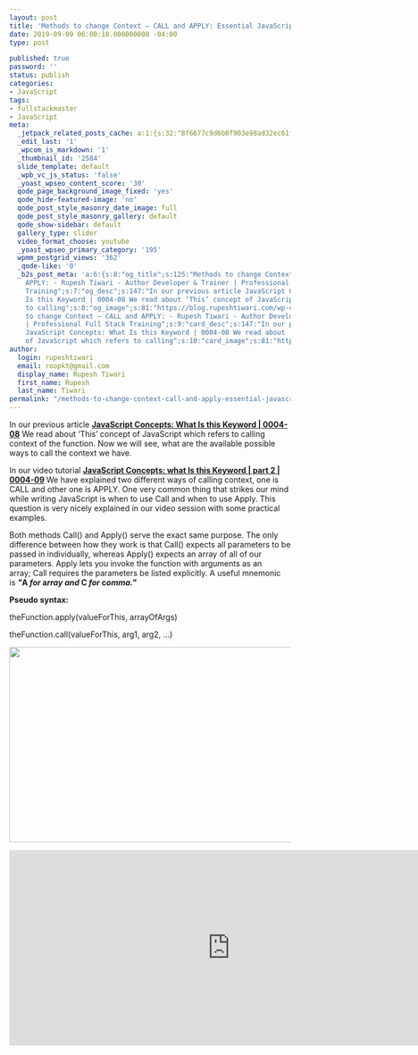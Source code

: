 ```yaml
---
layout: post
title: 'Methods to change Context – CALL and APPLY: Essential JavaScript Concepts'
date: 2019-09-09 06:00:10.000000000 -04:00
type: post

published: true
password: ''
status: publish
categories:
- JavaScript
tags:
- fullstackmaster
- JavaScript
meta:
  _jetpack_related_posts_cache: a:1:{s:32:"8f6677c9d6b0f903e98ad32ec61f8deb";a:2:{s:7:"expires";i:1611062595;s:7:"payload";a:3:{i:0;a:1:{s:2:"id";i:2555;}i:1;a:1:{s:2:"id";i:2586;}i:2;a:1:{s:2:"id";i:2595;}}}}
  _edit_last: '1'
  _wpcom_is_markdown: '1'
  _thumbnail_id: '2584'
  slide_template: default
  _wpb_vc_js_status: 'false'
  _yoast_wpseo_content_score: '30'
  qode_page_background_image_fixed: 'yes'
  qode_hide-featured-image: 'no'
  qode_post_style_masonry_date_image: full
  qode_post_style_masonry_gallery: default
  qode_show-sidebar: default
  gallery_type: slider
  video_format_choose: youtube
  _yoast_wpseo_primary_category: '195'
  wpmm_postgrid_views: '362'
  _qode-like: '0'
  _b2s_post_meta: 'a:6:{s:8:"og_title";s:125:"Methods to change Context – CALL and
    APPLY: - Rupesh Tiwari - Author Developer & Trainer | Professional Full Stack
    Training";s:7:"og_desc";s:147:"In our previous article JavaScript Concepts: What
    Is this Keyword | 0004-08 We read about ‘This’ concept of JavaScript which refers
    to calling";s:8:"og_image";s:81:"https://blog.rupeshtiwari.com/wp-content/uploads/2019/09/RUPESH-51-javascript.png";s:10:"card_title";s:125:"Methods
    to change Context – CALL and APPLY: - Rupesh Tiwari - Author Developer & Trainer
    | Professional Full Stack Training";s:9:"card_desc";s:147:"In our previous article
    JavaScript Concepts: What Is this Keyword | 0004-08 We read about ‘This’ concept
    of JavaScript which refers to calling";s:10:"card_image";s:81:"https://blog.rupeshtiwari.com/wp-content/uploads/2019/09/RUPESH-51-javascript.png";}'
author:
  login: rupeshtiwari
  email: roopkt@gmail.com
  display_name: Rupesh Tiwari
  first_name: Rupesh
  last_name: Tiwari
permalink: "/methods-to-change-context-call-and-apply-essential-javascript-concepts/"
---
```

<p>In our previous article <a href="https://www.youtube.com/watch?v=3JFm7DS6SG8" target="_blank" rel="noopener noreferrer"><strong>JavaScript Concepts: What Is this Keyword | 0004-08</strong></a> We read about ‘This’ concept of JavaScript which refers to calling context of the function. Now we will see, what are the available possible ways to call the context we have.</p>
<p>In our video tutorial <strong><a href="https://www.youtube.com/watch?v=TZ8hrRZs9hM" target="_blank" rel="noopener noreferrer">JavaScript Concepts: what Is this Keyword | part 2 | 0004-09</a><em> </em></strong>We have explained two different ways of calling context, one is CALL and other one is APPLY. One very common thing that strikes our mind while writing JavaScript is when to use Call and when to use Apply. This question is very nicely explained in our video session with some practical examples.</p>
<p>Both methods Call() and Apply() serve the exact same purpose. The only difference between how they work is that Call() expects all parameters to be passed in individually, whereas Apply() expects an array of all of our parameters. Apply lets you invoke the function with arguments as an array; Call requires the parameters be listed explicitly. A useful mnemonic is <strong><em>"</em>A<em> for </em>a<em>rray and </em>C<em> for </em>c<em>omma."</em></strong></p>
<p><strong>Pseudo syntax:</strong></p>
<p>theFunction.apply(valueForThis, arrayOfArgs)</p>
<p>theFunction.call(valueForThis, arg1, arg2, ...)</p>
<p><img class="alignnone size-full wp-image-2583" src="{{ site.baseurl }}/assets/2019/09/JS-This1.png" alt="" width="790" height="350" /></p>
<p><iframe src="https://www.youtube.com/embed/TZ8hrRZs9hM" width="790" height="350" frameborder="0" allowfullscreen="allowfullscreen"><span data-mce-type="bookmark" style="display: inline-block; width: 0px; overflow: hidden; line-height: 0;" class="mce_SELRES_start">﻿</span></iframe></p>
